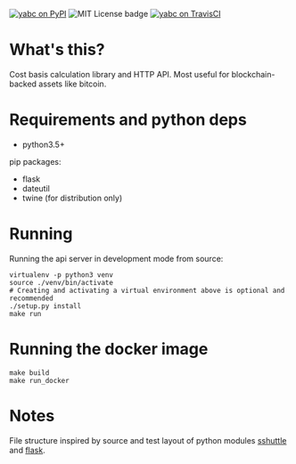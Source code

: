 [![yabc on PyPI](https://img.shields.io/pypi/v/yabc.svg)](https://pypi.org/project/yabc/) ![MIT License badge](https://img.shields.io/badge/license-MIT-green.svg) [![yabc on TravisCI](https://travis-ci.org/robertkarl/yabc.svg?branch=master)](https://travis-ci.org/robertkarl/yabc)

# What's this?
Cost basis calculation library and HTTP API. Most useful for blockchain-backed
assets like bitcoin.

# Requirements and python deps
- python3.5+

pip packages:
- flask
- dateutil
- twine (for distribution only)

# Running
Running the api server in development mode from source:

```
virtualenv -p python3 venv
source ./venv/bin/activate
# Creating and activating a virtual environment above is optional and recommended
./setup.py install
make run
```

# Running the docker image
```
make build
make run_docker
```

# Notes
File structure inspired by source and test layout of python modules
[sshuttle](https://github.com/sshuttle/sshuttle) and
[flask](https://github.com/pallets/flask).
